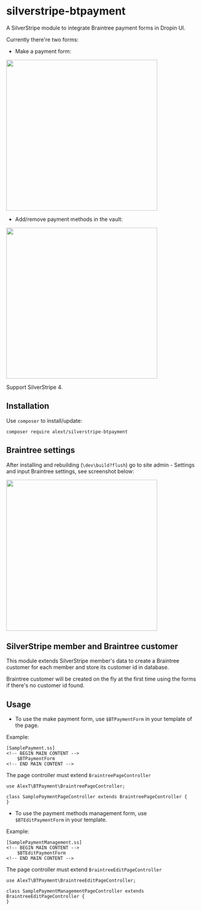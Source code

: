 silverstripe-btpayment
======================
A SilverStripe module to integrate Braintree payment forms in Dropin UI.

Currently there're two forms:

* Make a payment form:

<img src="../../../_screenshots/blob/master/btpayment/make_payment.png" width=400 />

* Add/remove payment methods in the vault:

<img src="../../../_screenshots/blob/master/btpayment/manage_methods.png" width=400 />

Support SilverStripe 4.

## Installation

Use `composer` to install/update:
```
composer require alext/silverstripe-btpayment
```

## Braintree settings

After installing and rebuilding (`\dev\build?flush`) go to site admin - Settings and input Braintree settings, see screenshot below:

<img src="../../../_screenshots/blob/master/btpayment/settings.png" width=400 />

## SilverStripe member and Braintree customer

This module extends SilverStripe member's data to create a Braintree customer for each member and store its customer id in database.

Braintree customer will be created on the fly at the first time using the forms if there's no customer id found. 

## Usage

* To use the make payment form, use `$BTPaymentForm` in your template of the page.

Example:
```
[SamplePayment.ss]
<!-- BEGIN MAIN CONTENT -->
    $BTPaymentForm
<!-- END MAIN CONTENT -->
```

The page controller must extend `BraintreePageController`
```
use AlexT\BTPayment\BraintreePageController;

class SamplePaymentPageController extends BraintreePageController {
}
```

* To use the payment methods management form, use `$BTEditPaymentForm` in your template.

Example:
```
[SamplePaymentManagement.ss]
<!-- BEGIN MAIN CONTENT -->
    $BTEditPaymentForm
<!-- END MAIN CONTENT -->
```

The page controller must extend `BraintreeEditPageController`
```
use AlexT\BTPayment\BraintreeEditPageController;

class SamplePaymentManagementPageController extends BraintreeEditPageController {
}
```
